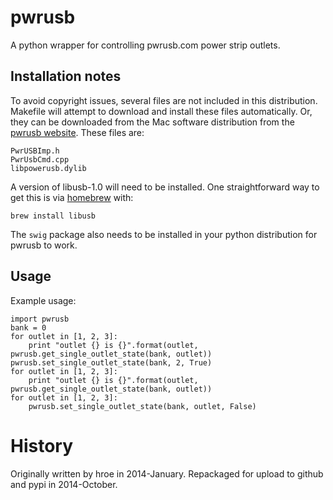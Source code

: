 
# pwrusb

A python wrapper for controlling pwrusb.com power strip outlets.

## Installation notes

To avoid copyright issues, several files are not included in this distribution.  Makefile will attempt to download and install these files automatically.  Or, they can be downloaded from the Mac software distribution from the [pwrusb website](http://www.pwrusb.com/downloads.html).  These files are:
    
    PwrUSBImp.h
    PwrUsbCmd.cpp
    libpowerusb.dylib

A version of libusb-1.0 will need to be installed.  One straightforward way to get this is via [homebrew](http://brew.sh/) with:

    brew install libusb
    
The `swig` package also needs to be installed in your python distribution for pwrusb to work.

## Usage

Example usage:

    import pwrusb
    bank = 0
    for outlet in [1, 2, 3]:
        print "outlet {} is {}".format(outlet, pwrusb.get_single_outlet_state(bank, outlet))
    pwrusb.set_single_outlet_state(bank, 2, True)
    for outlet in [1, 2, 3]:
        print "outlet {} is {}".format(outlet, pwrusb.get_single_outlet_state(bank, outlet))
    for outlet in [1, 2, 3]:
        pwrusb.set_single_outlet_state(bank, outlet, False)

# History

Originally written by hroe in 2014-January.  Repackaged for upload to github and pypi in 2014-October.